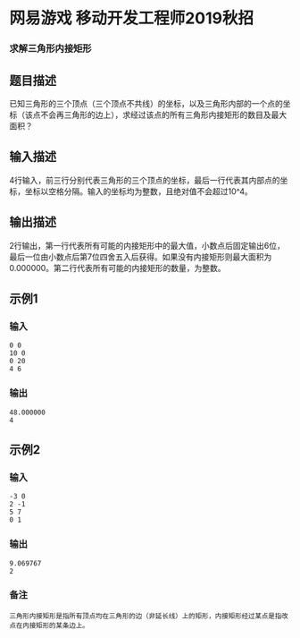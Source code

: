 # 网易游戏 移动开发工程师2019秋招
### 求解三角形内接矩形

## 题目描述
已知三角形的三个顶点（三个顶点不共线）的坐标，以及三角形内部的一个点的坐标（该点不会再三角形的边上），求经过该点的所有三角形内接矩形的数目及最大面积？
## 输入描述
4行输入，前三行分别代表三角形的三个顶点的坐标，最后一行代表其内部点的坐标，坐标以空格分隔。输入的坐标均为整数，且绝对值不会超过10^4。

## 输出描述
2行输出，第一行代表所有可能的内接矩形中的最大值，小数点后固定输出6位，最后一位由小数点后第7位四舍五入后获得。如果没有内接矩形则最大面积为0.000000。第二行代表所有可能的内接矩形的数量，为整数。


## 示例1
### 输入
	0 0
	10 0
	0 20
	4 6
### 输出
	48.000000
	4

## 示例2
### 输入
	-3 0
	2 -1
	5 7
	0 1
### 输出
	9.069767
	2
### 备注
	三角形内接矩形是指所有顶点均在三角形的边（非延长线）上的矩形，内接矩形经过某点是指改点在内接矩形的某条边上。